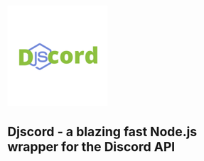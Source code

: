 <img src="https://raw.githubusercontent.com/Djscord/djscord/master/images/Djscord.svg" height=225 width=225>

# Djscord - a blazing fast Node.js wrapper for the Discord API